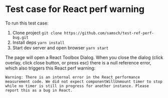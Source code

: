 # Test case for React perf warning

To run this test case:
1. Clone project `git clone https://github.com/samsch/test-ref-perf-bug.git`
1. Install deps `yarn install`
1. Start dev server and open browser `yarn start`

The page will open a React Toolbox Dialog. When you close the dialog (click overlay, click close button, or press esc) there is a null reference error, which also triggers this React perf warning:
```
Warning: There is an internal error in the React performance measurement code. We did not expect componentWillUnmount timer to stop while no timer is still in progress for another instance. Please report this as a bug in React.
```
